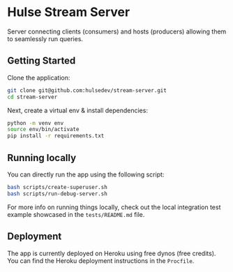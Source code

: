# Hulse Stream Server
Server connecting clients (consumers) and hosts (producers) allowing them to seamlessly run queries.

## Getting Started

Clone the application:

```bash
git clone git@github.com:hulsedev/stream-server.git
cd stream-server
```

Next, create a virtual env & install dependencies:
```bash
python -m venv env
source env/bin/activate
pip install -r requirements.txt
```

## Running locally

You can directly run the app using the following script:
```bash
bash scripts/create-superuser.sh
bash scripts/run-debug-server.sh
```

For more info on running things locally, check out the local integration test example showcased in the `tests/README.md` file.

## Deployment
The app is currently deployed on Heroku using free dynos (free credits). You can find the Heroku deployment instructions in the `Procfile`.
